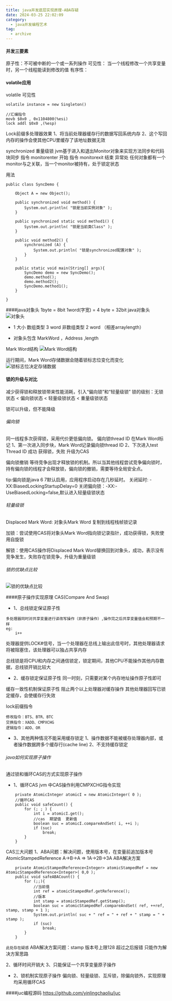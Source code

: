 ```yaml
---
title: java并发底层实现原理-ABA存疑
date: 2024-03-25 22:02:09
category:
  - java并发编程艺术
tag:
  - archive
---
```

#### 并发三要素
原子性：不可被中断的一个或一系列操作
可见性： 当一个线程修改一个共享变量时，另一个线程能读到修改的值
有序性：

#### volatile应用

volatile 可见性

```
volatile instance = new Singleton()

//汇编指令
movb $0x0 , 0x1104800(%esi)
lock addl $0x0 ,(%esp)
```
Lock前缀多处理器效果
1、将当前处理器缓存行的数据写回系统内存
2、这个写回内存的操作会使其他CPU里缓存了该地址数据无效


synchronized 重量级锁
jvm基于进入和退出Monitor对象来实现方法同步和代码块同步
指令 monitorenter 开始
指令 monitorexit 结束 异常处
任何对象都有一个monitor与之关联，当一个monitor被持有，处于锁定状态

用法
```
public class SyncDemo {

    Object A = new Object();

    public synchronized void method() {
        System.out.println( "锁是当前实例对象" );
    }

    public synchronized static void method1() {
        System.out.println( "锁是当前类Class" );
    }

    public void method2() {
        synchronized (A) {
            System.out.println( "锁是synchronized配置对象" );
        }
    }

    public static void main(String[] args){
        SyncDemo demo = new SyncDemo();
        demo.method();
        demo.method2();
        SyncDemo.method1();
    }

}
```

####java对象头
1byte = 8bit
1word(字宽) = 4 byte = 32bit
java对象头
![对象头](https://upload-images.jianshu.io/upload_images/5526061-372ba1f68a17b1b2.png?imageMogr2/auto-orient/strip%7CimageView2/2/w/1240)
* 1 大小 
数组类型 3 word
非数组类型 2 word （相差arraylength）

* 对象头包含 MarkWord ，Address ,length

Mark Word结构
![Mark Word结构](https://upload-images.jianshu.io/upload_images/5526061-ecb81058f7340350.png?imageMogr2/auto-orient/strip%7CimageView2/2/w/1240)

运行期间，Mark Word存储数据会随着锁标志位变化而变化
![锁标志位决定存储数据](https://upload-images.jianshu.io/upload_images/5526061-bc3b629aa946405a.png?imageMogr2/auto-orient/strip%7CimageView2/2/w/1240)


#### 锁的升级与对比
减少获得锁和释放锁带来性能消耗，引入“偏向锁”和“轻量级锁”
锁的级别：无锁状态 < 偏向锁状态 < 轻量级锁状态 < 重量级锁状态

锁可以升级，但不能降级

###### 偏向锁
同一线程多次获得锁，采用代价更低偏向锁。
偏向锁thread ID 在Mark Word标记
1、第一次进入同步块，Mark Word记录偏向锁thread ID
2、下次进入test Thread ID  成功 获得锁，失败 升级为CAS

偏向锁撤销
等待竞争出现才释放锁的机制。所以当其他线程尝试竞争偏向锁时，持有偏向锁的线程才会释放锁，偏向锁的撤销，需要等待全局安全点。

tip:偏向锁是java 6 7默认启用，应用程序启动存在几秒延时。
关闭延时: -XX:BiasedLockingStartupDelay=0
关闭偏向锁：-XX:-UseBiasedLocking=false,默认进入轻量级锁状态

######  轻量级锁

Displaced Mark Word: 对象头Mark Word 复制到线程栈帧锁记录

加锁：尝试使用CAS将对象头Mark Word指向锁记录指针，成功获得锁，失败使用自旋锁

解锁：使用CAS操作将Displaced Mark Word替换回到对象头，成功，表示没有竞争发生，失败存在锁竞争，升级为重量级锁

###### 锁的优缺点比较
![锁的优缺点比较](https://upload-images.jianshu.io/upload_images/5526061-d777d8eb0c418568.png?imageMogr2/auto-orient/strip%7CimageView2/2/w/1240)


####原子操作实现原理
CAS(Compare And Swap)

* 1、总线锁定保证原子性

```
多处理器同时对共享变量进行读改写操作（非原子操作）,操作完之后共享变量值会和预期不一样 
eg:
    i++
```
处理器提供LOCK#信号，当一个处理器在总线上输出此信号时，其他处理器请求将被阻塞住，该处理器可以独占共享内存

总线锁是将CPU和内存之间通信锁定，锁定期间，其他CPU不能操作其他内存数据，总线锁开销比较大

* 2、缓存锁定保证原子性
同一时刻，只需要对某个内存地址操作原子性即可

缓存一致性机制保证原子性
阻止两个以上处理器对缓存操作
其他处理器回写已锁定缓存，会使缓存行失效

lock前缀指令
```
修改指令：BTS、BTR、BTC
交换指令：XADD、CMPXCHG
逻辑指令：ADD、OR
```

* 3、其他两种情况不能采用缓存锁定
1、操作数据不能被缓存处理器内部，或者操作数据跨多个缓存行(cache line)
2、不支持缓存锁定

###### java如何实现原子操作
通过锁和循环CAS的方式实现原子操作

* 1、循环CAS
jvm 中CAS操作利用CMPXCHG指令实现

```
    private AtomicInteger atomicI = new AtomicInteger( 0 );
    //循环CAS
    public void safeCount() {
        for (; ; ) {
            int i = atomicI.get();
            //cas  期望值  更新值
            boolean suc = atomicI.compareAndSet( i, ++i );
            if (suc)
                break;
        }
    }
```
CAS三大问题
1、ABA问题：解决问题，使用版本号，在变量前追加版本号
AtomicStampedReference
A->B->A => 1A->2B->3A
ABA解决方案
```
    private AtomicStampedReference<Integer> atomicStampedRef = new AtomicStampedReference<Integer>( 0,0 );
    public void safeABACount() {
        for (;;){
            //当前值
            int ref = atomicStampedRef.getReference();
            //版本
            int stamp = atomicStampedRef.getStamp();
            boolean suc = atomicStampedRef.compareAndSet( ref, ++ref, stamp, stamp + 1 );
            System.out.println( suc + " ref = " + ref + " stamp = " + stamp );
            if (suc)
                break;
        }
    }
```

`此处存在疑惑`
ABA解决方案问题：stamp 版本号上限128 超过之后报错
只能作为解决方案思路

2、循环时间开销大
3、只能保证一个共享变量原子操作

* 2、锁机制实现原子操作
偏向锁、轻量级锁、互斥锁，除偏向锁外，实现原理均采用循环CAS


####juc编程源码
https://github.com/yinlingchaoliu/juc

